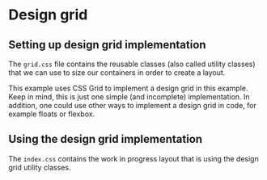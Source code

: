 # Design grid

## Setting up design grid implementation

The `grid.css` file contains the reusable classes (also called utility classes) that we can use to size our containers in order to create a layout.

This example uses CSS Grid to implement a design grid in this example. Keep in mind, this is just one simple (and incomplete) implementation. In addition, one could use other ways to implement a design grid in code, for example floats or flexbox.

## Using the design grid implementation

The `index.css` contains the work in progress layout that is using the design grid utility classes.